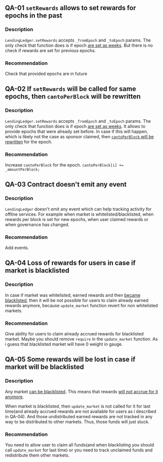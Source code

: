 ## QA-01 `setRewards` allows to set rewards for epochs in the past
### Description
`LendingLedger.setRewards` accepts `_fromEpoch` and `_toEpoch` params. The only check that function does is if epoch [are set as weeks](https://github.com/code-423n4/2024-01-canto/blob/main/src/LendingLedger.sol#L128). But there is no check if rewards are set for previous epochs.
### Recommendation
Check that provided epochs are in future

## QA-02 If `setRewards` will be called for same epochs, then `cantoPerBlock` will be rewritten
### Description
`LendingLedger.setRewards` accepts `_fromEpoch` and `_toEpoch` params. The only check that function does is if epoch [are set as weeks](https://github.com/code-423n4/2024-01-canto/blob/main/src/LendingLedger.sol#L128). It allows to provide epochs that were already set before. In case if this will happen, which is likely not the case as sponsor claimed, then [`cantoPerBlock` will be rewritten](https://github.com/code-423n4/2024-01-canto/blob/main/src/LendingLedger.sol#L130) for the epoch.
### Recommendation
Increase `cantoPerBlock` for the epoch.
`cantoPerBlock[i] += _amountPerBlock;`

## QA-03 Contract doesn't emit any event
### Description
`LendingLedger` doesn't emit any event which can help tracking activity for offline services. For example when market is whitelisted/blacklisted, when rewards per block is set for new epochs, when user claimed rewards or when governance has changed.
### Recommendation
Add events.

## QA-04 Loss of rewards for users in case if market is blacklisted
### Description
In case if market was whitelisted, earned rewards and then [became blacklisted](https://github.com/code-423n4/2024-01-canto/blob/main/src/LendingLedger.sol#L137-L143), then it will be not possible for users to claim already earned rewards anymore, because `update_market` function revert for non whitelisted markets.
### Recommendation
Give ability for users to claim already accrued rewards for blacklisted market. Maybe you should remove `require` in the `update_market` function. As i guess that blacklisted market will have 0 weight in gauge.

## QA-05 Some rewards will be lost in case if market will be blacklisted
### Description
Any market [can be blacklisted](https://github.com/code-423n4/2024-01-canto/blob/main/src/LendingLedger.sol#L137-L143). This means that rewards [will not accrue for it anymore](https://github.com/code-423n4/2024-01-canto/blob/main/src/LendingLedger.sol#L57). 

When market is blacklisted, then `update_market` is not called for it for last time(and already accrued rewards are not available for users as i described in QA-04). And those undistributed earned rewards are not tracked in any way to be distributed to other markets. Thus, those funds will just stuck.
### Recommendation
You need to allow user to claim all funds(and when blacklisting you should call `update_market` for last time) or you need to track unclaimed funds and redistribute them other markets.